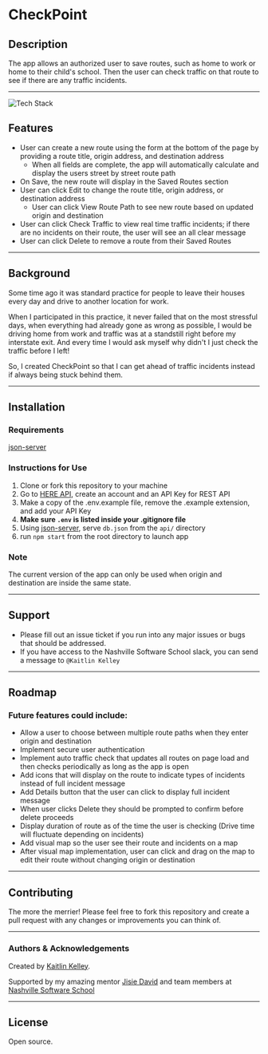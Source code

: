 # CheckPoint

## Description

The app allows an authorized user to save routes, such as home to work or home to their child's school. Then the user can check traffic on that route to see if there are any traffic incidents.

---
![Tech Stack](https://img.shields.io/badge/Tech%20Stack-ReactJS%2C%20ReactBootstrap%2C%20HERE%20Traffic%20API%2C%20HERE%20Geocode%20API%2C%20HERE%20Route%20API-blue)

## Features
* User can create a new route using the form at the bottom of the page by providing a route title, origin address, and destination address
    * When all fields are complete, the app will automatically calculate and display the users street by street route path
* On Save, the new route will display in the Saved Routes section
* User can click Edit to change the route title, origin address, or destination address
    * User can click View Route Path to see new route based on updated origin and destination
* User can click Check Traffic to view real time traffic incidents; if there are no incidents on their route, the user will see an all clear message
* User can click Delete to remove a route from their Saved Routes

---
## Background

Some time ago it was standard practice for people to leave their houses every day and drive to another location for work. 

When I participated in this practice, it never failed that on the most stressful days, when everything had already gone as wrong as possible, I would be driving home from work and traffic was at a standstill right before my interstate exit. And every time I would ask myself why didn't I just check the traffic before I left!

So, I created CheckPoint so that I can get ahead of traffic incidents instead if always being stuck behind them.

---

## Installation

### Requirements

[json-server](https://www.npmjs.com/package/json-server)

### Instructions for Use
1. Clone or fork this repository to your machine
1. Go to [HERE API](https://developer.here.com), create an account and an API Key for REST API
3. Make a copy of the .env.example file, remove the .example extension, and add your API Key
1. **Make sure `.env` is listed inside your .gitignore file** 
5. Using [json-server](https://www.npmjs.com/package/json-server), serve `db.json` from the `api/` directory
2. run `npm start` from the root directory to launch app

### Note

The current version of the app can only be used when origin and destination are inside the same state. 

---
## Support

* Please fill out an issue ticket if you run into any major issues or bugs that should be addressed.
* If you have access to the Nashville Software School slack, you can send a message to `@Kaitlin Kelley`

---
## Roadmap

### Future features could include:

* Allow a user to choose between multiple route paths when they enter origin and destination
* Implement secure user authentication
* Implement auto traffic check that updates all routes on page load and then checks periodically as long as the app is open
* Add icons that will display on the route to indicate types of incidents instead of full incident message
* Add Details button that the user can click to display full incident message
* When user clicks Delete they should be prompted to confirm before delete proceeds
* Display duration of route as of the time the user is checking (Drive time will fluctuate depending on incidents)
* Add visual map so the user see their route and incidents on a map
* After visual map implementation, user can click and drag on the map to edit their route without changing origin or destination
---
## Contributing

The more the merrier! Please feel free to fork this repository and create a pull request with any changes or improvements you can think of. 

---
### Authors & Acknowledgements

Created by [Kaitlin Kelley](https://github.com/kjk1325).

Supported by my amazing mentor [Jisie David](https://github.com/jisie) and team members at [Nashville Software School](https://nashvillesoftwareschool.com)

---

## License

Open source.